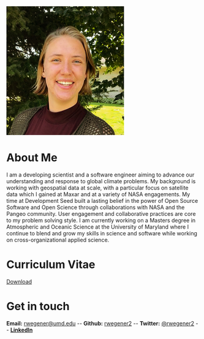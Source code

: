 <img src="assets/wegener.jpg" alt="Wegener headshot"/>

# About Me

I am a developing scientist and a software engineer aiming to advance our understanding and response to global climate problems. My background is working with geospatial data at scale, with a particular focus on satellite data which I gained at Maxar and at a variety of NASA engagements. My time at Development Seed built a lasting belief in the power of Open Source Software and Open Science through collaborations with NASA and the Pangeo community. User engagement and collaborative practices are core to my problem solving style. I am currently working on a Masters degree in Atmospheric and Oceanic Science at the University of Maryland where I continue to blend and grow my skills in science and software while working on cross-organizational applied science.

# Curriculum Vitae
[Download](./assets/Wegener_CV.pdf)

# Get in touch
**Email:** rwegener@umd.edu -- 
**Github:** [rwegener2](https://github.com/rwegener2) -- 
**Twitter:** [@rwegener2](https://twitter.com/rwegener2) -- 
**[LinkedIn](https://www.linkedin.com/in/rachelwegener/)**
